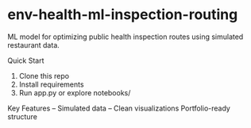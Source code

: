 # env-health-ml-inspection-routing

ML model for optimizing public health inspection routes using simulated restaurant data.

Quick Start
1. Clone this repo
2. Install requirements
3. Run app.py or explore notebooks/

Key Features
– Simulated data
– Clean visualizations
Portfolio-ready structure
